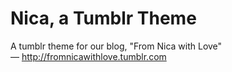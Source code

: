 # Nica, a Tumblr Theme

A tumblr theme for our blog, "From Nica with Love" — http://fromnicawithlove.tumblr.com


